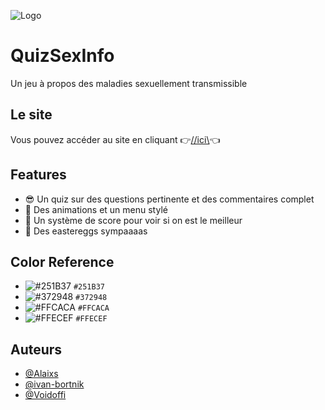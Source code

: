 
![Logo](https://raw.githubusercontent.com/Voidoffi/N2i/main/logoTitle.png)



# QuizSexInfo

Un jeu à propos des maladies sexuellement transmissible


## Le site

Vous pouvez accéder au site en cliquant 👉[//ici\\](https://alaixs.github.io/N2i/)👈


## Features

- 😎 Un quiz sur des questions pertinente et des commentaires complet
- 💫 Des animations et un menu stylé
- 💯 Un système de score pour voir si on est le meilleur
- 🥚 Des eastereggs sympaaaas

## Color Reference
- ![#251B37](https://placehold.co/15x15/251B37/251B37.png) `#251B37`
- ![#372948](https://placehold.co/15x15/372948/372948.png) `#372948`
- ![#FFCACA](https://placehold.co/15x15/FFCACA/FFCACA.png) `#FFCACA`
- ![#FFECEF](https://placehold.co/15x15/FFECEF/FFECEF.png) `#FFECEF`

## Auteurs

- [@Alaixs](https://github.com/Alaixs)
- [@ivan-bortnik](https://github.com/ivan-bortnik)
- [@Voidoffi](https://github.com/Voidoffi)
